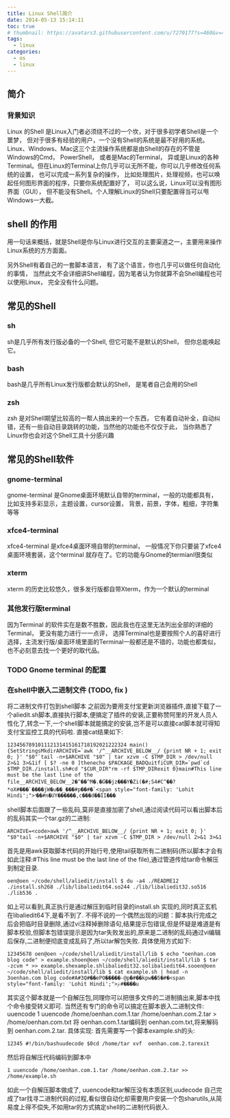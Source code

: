 ```yaml
---
title: Linux Shell简介
date: 2014-05-13 15:14:11
toc: true
# thumbnail: https://avatars3.githubusercontent.com/u/7270177?s=460&v=4
tags:
  - linux
categories:
  - os
  - linux
---
```


## 简介
### 背景知识
Linux 的Shell 是Linux入门者必须绕不过的一个坎，对于很多初学者Shell是一个噩梦， 但对于很多有经验的用户，一个没有Shell的系统是最不好用的系统。 Linux、Windows、Mac这三个主流操作系统都是由Shell的存在的不管是Windows的Cmd， PowerShell， 或者是Mac的Terminal， 异或是Linux的各种Terminal。但在Linux的Terminal上你几乎可以无所不能，你可以几乎修改任何系统的设置， 也可以完成一系列复杂的操作， 比如处理图片，处理视频，也可以唤起任何图形界面的程序，只要你系统配置好了， 可以这么说，Linux可以没有图形界面（GUI）， 但不能没有Shell。个人理解Linux的Shell只要配置得当可以甩Windows一大截。

## shell 的作用
用一句话来概括，就是Shell是你与Linux进行交互的主要渠道之一，主要用来操作Linux系统的方方面面。

另外Shell有着自己的一套脚本语言， 有了这个语言，你也几乎可以做任何自动化的事情， 当然此文不会详细讲Shell编程，因为笔者认为你就算不会Shell编程也可以使用Linux， 完全没有什么问题。


## 常见的Shell
### sh
sh是几乎所有发行版必备的一个Shell, 但它可能不是默认的Shell， 但你总能唤起它。
### bash
bash是几乎所有Linux发行版都会默认的Shell， 是笔者自己会用的Shell
### zsh
zsh 是对Shell期望比较高的一帮人搞出来的一个东西， 它有着自动补全，自动纠错，还有一些自动目录跳转的功能，当然他的功能也不仅仅于此， 当你熟悉了Linux你也会对这个Shell工具十分感兴趣


## 常见的Shell软件

### gnome-terminal
gnome-terminal 是Gnome桌面环境默认自带的terminal，一般的功能都具有，比如支持多彩显示，主题设置，cursor设置， 背景，前景，字体，粗细，字符集等等

### xfce4-terminal
xfce4-terminal 是xfce4桌面环境自带的terminal， 一般情况下你只要装了xfce4桌面环境套装，这个terminal 就存在了。它的功能与Gnome的termianl很类似

### xterm
xterm 的历史比较悠久，很多发行版都自带Xterm，作为一个默认的terminal

### 其他发行版terminal
因为Terminal 的软件实在是数不胜数，因此我也在这里无法列出全部的详细的Terminal， 更没有能力进行一一点评， 选择Terminal也是要按照个人的喜好进行选择，主流发行版/桌面环境里面的Terminal一般都还是不错的，功能也都类似， 也不必刻意去找一个更好的取代品。

### TODO Gnome terminal 的配置


### 在shell中嵌入二进制文件 (TODO, fix )
将二进制文件打包到shell脚本
之前因为要用支付宝更新浏览器插件,直接下载了一个aliedit.sh脚本,直接执行脚本,便搞定了插件的安装,正要称赞阿里的开发人员人性化了,转念一下,一个shell脚本就能搞定的安装,岂不是可以直接cat脚本就可得知支付宝监控工具的代码啦.
直接cat结果如下:
```
123456789101112131415161718192021222324 main(){SetStringsMkdirARCHIVE=`awk '/^__ARCHIVE_BELOW__/ {print NR + 1; exit 0; }' "$0"`tail -n+$ARCHIVE "$0" | tar xzvm -C $TMP_DIR > /dev/null 2>&1 3>&1if [ $? -ne 0 ]thenecho $PACKAGE_BADQuitfiCUR_DIR=`pwd`cd $TMP_DIR./install.sh#cd "$CUR_DIR"rm -rf $TMP_DIRexit 0}main#This line must be the last line of the file__ARCHIVE_BELOW__2�^��^M�.�Ɠ��jz���Y�Zi(�#;S4#C^��?*oX#���`����jW�u��_���#p��#�`<span style="font-family: 'Lohit Hindi';">י��#n�UY������,c���d��II���
```

shell脚本后面跟了一些乱码,莫非是直接加密了shell,通过阅读代码可以看出脚本后的乱码其实一个tar.gz的二进制:
```
ARCHIVE=<code>awk '/^__ARCHIVE_BELOW__/ {print NR + 1; exit 0; }' "$0"tail -n+$ARCHIVE "$0" | tar xzvm -C $TMP_DIR > /dev/null 2>&1 3>&1
```
首先是用awk获取脚本代码的开始行号,使用tail获取所有二进制码(所以脚本才会有如此注释:#This line must be the last line of the file),通过管道传给tar命令解压到制定目录.

```
oen@oen ~/code/shell/aliedit/install $ du -a4 ./README12 ./install.sh268 ./lib/libaliedit64.so244 ./lib/libaliedit32.so516 ./lib536 .
```
如上可以看到,真正执行是通过解压到临时目录的install.sh 实现的,同时真正玄机在libaliedit64下,是看不到了.
不得不说的一个偶然出现的问题：脚本执行完成之后会把临时目录删除,通过vi注释掉删除语句,结果提示包错误,但是怀疑是难道是有脚本校验,但脚本包错误提示是因为tar失败发出的,原来是二进制的乱码通过vi编辑后保存,二进制便彻底变成乱码了,所以tar解包失败.
具体使用方式如下:
```
12345678 oen@oen ~/code/shell/aliedit/install/lib $ echo "oenhan.com blog code" > example.shoen@oen ~/code/shell/aliedit/install/lib $ tar -zcvm * >> example.shexample.shlibaliedit32.solibaliedit64.sooen@oen ~/code/shell/aliedit/install/lib $ cat example.sh | head -n 3oenhan.com blog code#A#3Q#��ePO�����-@p�#��kpw��5�#�<span style="font-family: 'Lohit Hindi';">ݝ#����u
```
其实这个脚本就是一个自解压包,同理你可以把很多文件的二进制搞出来,脚本中找个命令接受转义即可.
当然还有专门的命令可以搞定在脚本嵌入二进制文件: uuencode
1 uuencode /home/oenhan.com.1.tar /home/oenhan.com.2.tar  > /home/oenhan.com.txt
将 oenhan.com.1.tar编码到 oenhan.com.txt,将来解码到 oenhan.com.2.tar.
具体实现:
首先需要写一个脚本example.sh的头:
```
12345 #!/bin/bashuudecode $0cd /home/tar xvf  oenhan.com.2.tarexit
```
然后将自解压代码编码到脚本中
```
1 uuencode /home/oenhan.com.1.tar /home/oenhan.com.2.tar >> /home/example.sh
```
如此一个自解压脚本做成了, uuencode和tar解压没有本质区别,uudecode 自己完成了tar找寻二进制代码的过程,看似很自动化却需要用户安装一个包sharutils,从简易度上得不偿失,不如用tar的方式搞定shell的二进制代码嵌入.
